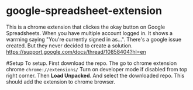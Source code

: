 # google-spreadsheet-extension
This is a chrome extension that clickes the okay button on Google Spreadsheets. When you have 
multiple account logged in. It shows a warrning saying "You're currently signed in as...".
There's a google issue created. But they never decided to create a solution.
https://support.google.com/docs/thread/10858404?hl=en

#Setup
To setup. First download the repo. 
The go to chrome extension chrome
`chrome://extensions/`
Turn on developer mode if disabled from top right corner.
Then **Load Unpacked**. And select the downloaded repo.
This should add the extension to chrome browser. 
